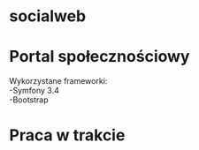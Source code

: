 # socialweb
<h1>Portal społecznościowy</h1>

Wykorzystane frameworki:</br>
  -Symfony 3.4</br>
  -Bootstrap
<h1>Praca w trakcie</h1>
